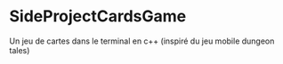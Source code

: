 # SideProjectCardsGame
Un jeu de cartes dans le terminal en c++ (inspiré du jeu mobile dungeon tales)
